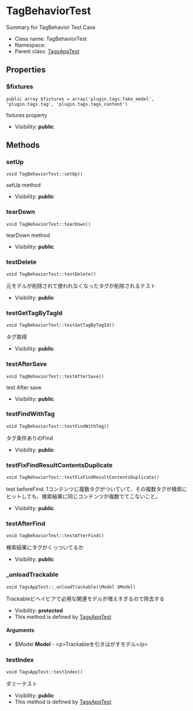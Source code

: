 TagBehaviorTest
===============

Summary for TagBehavior Test Case




* Class name: TagBehaviorTest
* Namespace: 
* Parent class: [TagsAppTest](TagsAppTest.md)





Properties
----------


### $fixtures

    public array $fixtures = array('plugin.tags.fake_model', 'plugin.tags.tag', 'plugin.tags.tags_content')

fixtures property



* Visibility: **public**


Methods
-------


### setUp

    void TagBehaviorTest::setUp()

setUp method



* Visibility: **public**




### tearDown

    void TagBehaviorTest::tearDown()

tearDown method



* Visibility: **public**




### testDelete

    void TagBehaviorTest::testDelete()

元モデルが削除されて使われなくなったタグが削除されるテスト



* Visibility: **public**




### testGetTagByTagId

    void TagBehaviorTest::testGetTagByTagId()

タグ取得



* Visibility: **public**




### testAfterSave

    void TagBehaviorTest::testAfterSave()

test After save



* Visibility: **public**




### testFindWithTag

    void TagBehaviorTest::testFindWithTag()

タグ条件ありのFind



* Visibility: **public**




### testFixFindResultContentsDuplicate

    void TagBehaviorTest::testFixFindResultContentsDuplicate()

test beforeFind. 1コンテンツに複数タグがついていて、その複数タグが検索にヒットしても、検索結果に同じコンテンツが複数でてこないこと。



* Visibility: **public**




### testAfterFind

    void TagBehaviorTest::testAfterFind()

検索結果にタグがくっついてるか



* Visibility: **public**




### _unloadTrackable

    void TagsAppTest::_unloadTrackable(\Model $Model)

Trackableビヘイビアで必用な関連モデルが増えすぎるので除去する



* Visibility: **protected**
* This method is defined by [TagsAppTest](TagsAppTest.md)


#### Arguments
* $Model **Model** - &lt;p&gt;Trackableを引きはがすモデル&lt;/p&gt;



### testIndex

    void TagsAppTest::testIndex()

ダミーテスト



* Visibility: **public**
* This method is defined by [TagsAppTest](TagsAppTest.md)



